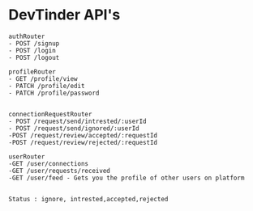 # DevTinder API's

    authRouter
    - POST /signup
    - POST /login
    - POST /logout

    profileRouter
    - GET /profile/view
    - PATCH /profile/edit
    - PATCH /profile/password


    connectionRequestRouter
    - POST /request/send/intrested/:userId
    - POST /request/send/ignored/:userId
    -POST /request/review/accepted/:requestId
    -POST /request/review/rejected/:requestId

    userRouter
    -GET /user/connections
    -GET /user/requests/received
    -GET /user/feed - Gets you the profile of other users on platform


    Status : ignore, intrested,accepted,rejected
